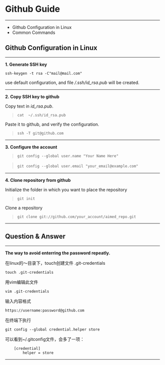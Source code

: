 # Github Guide
---
* Github Configuration in Linux
* Common Commands

## Github Configuration in Linux
---
**1\. Generate SSH key**

`ssh-keygen -t rsa -C"mail@mail.com"`

use default configuration, and file */.ssh/id_rsa.pub* will be created. 

---
**2\. Copy SSH key to github**

Copy text in *id_rsa.pub*.

> `cat  ~/.ssh/id_rsa.pub`

Paste it to github, and verify the configuration.

> `ssh -T git@github.com`


---
**3\. Configure the account**

> `git config --global user.name "Your Name Here"`

> `git config --global user.email "your_email@example.com"`　

---
**4\. Clone repository from github**

Initialize the folder in which you want to place the repository

> `git init`

Clone a repository

> `git clone git://github.com/your_account/aimed_repo.git`

---
## Question & Answer
***
**The way to avoid enterring the password repeatly.**

在linux的～目录下，touch创建文件 .git-credentials

    touch .git-credentials
 
用vim编辑此文件

    vim .git-credentials
 
输入内容格式

    https://username:password@github.com

在终端下执行

    git config --global credential.helper store

可以看到~/.gitconfig文件，会多了一项：

        [credential]
            helper = store
---

